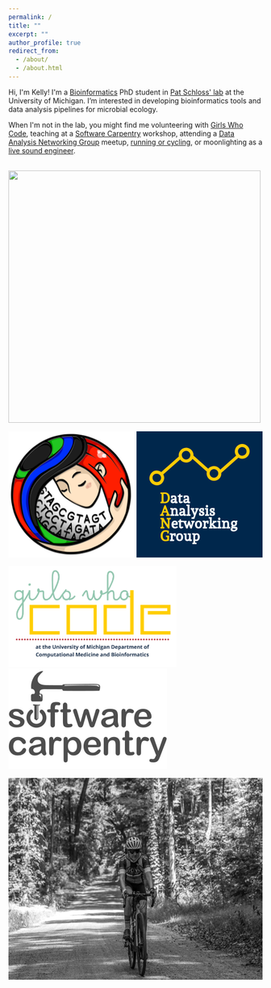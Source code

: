 ```yaml
---
permalink: /
title: ""
excerpt: ""
author_profile: true
redirect_from:
  - /about/
  - /about.html
---
```


Hi, I'm Kelly!
I'm a [Bioinformatics](https://medicine.umich.edu/dept/computational-medicine-bioinformatics) PhD student in
[Pat Schloss' lab](http://www.schlosslab.org/) at the University of Michigan.
I’m interested in developing bioinformatics tools and data analysis pipelines for microbial ecology.

When I'm not in the lab, you might find me volunteering with [Girls Who Code](http://umich.edu/~girlswc/),
teaching at a [Software Carpentry](https://umswc.github.io/) workshop,
attending a [Data Analysis Networking Group](https://um-dang.github.io) meetup,
[running or cycling](http://bit.ly/strava-kelly),
or moonlighting as a [live sound engineer](https://sovacool.dev/latex-cv/sound.pdf).    
&nbsp;

<a href="https://github.com/kelly-sovacool/"><img src="https://raw.githubusercontent.com/kelly-sovacool/meta-repo/master/figures/language_all_bytes_n6.png" height="500" width="500"></a>

<a href="http://www.schlosslab.org/"><img src="/images/logo_mothur.png" height="250" width="250" class="inline"></a> <a href="https://um-dang.github.io"><img src="/images/logo_DANG.png" height="250" width="250" class="inline"></a>

<a href="http://umich.edu/~girlswc/"><img src="/images/logo_GWC-DCMB.png" height="200" width="333" class="inline"></a> <a href="https://umswc.github.io/"><img src="/images/logo_SWC.svg" height="200" width="314" class="inline"></a>

<a href="https://strava.com/athletes/kelly_sovacool"><img src="/images/watermoo.jpg" height="400" width="600" class="inline"></a>
